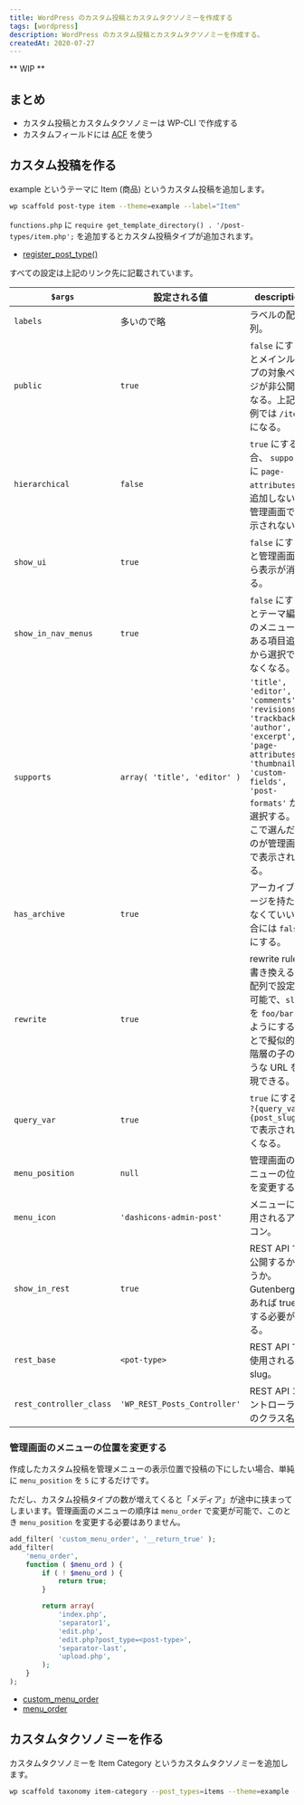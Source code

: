 ```yaml
---
title: WordPress のカスタム投稿とカスタムタクソノミーを作成する
tags: [wordpress]
description: WordPress のカスタム投稿とカスタムタクソノミーを作成する。
createdAt: 2020-07-27
---
```


** WIP **

## まとめ

- カスタム投稿とカスタムタクソノミーは WP-CLI で作成する
- カスタムフィールドには [ACF](https://www.advancedcustomfields.com/) を使う

## カスタム投稿を作る

example というテーマに Item (商品) というカスタム投稿を追加します。

```sh
wp scaffold post-type item --theme=example --label="Item"
```

`functions.php` に `require get_template_directory() . '/post-types/item.php';` を追加するとカスタム投稿タイプが追加されます。

- [register_post_type()](https://developer.wordpress.org/reference/functions/register_post_type/)

すべての設定は上記のリンク先に記載されています。

| `$args`                 | 設定される値                 | description                                                                                                                                                                                             |
| ----------------------- | ---------------------------- | ------------------------------------------------------------------------------------------------------------------------------------------------------------------------------------------------------- |
| `labels`                | 多いので略                   | ラベルの配列。                                                                                                                                                                                          |
| `public`                | `true`                       | `false` にするとメインループの対象ページが非公開になる。上記の例では `/item/` になる。                                                                                                                  |
| `hierarchical`          | `false`                      | `true` にする場合、 `supports` に `page-attributes` を追加しないと管理画面で表示されない。                                                                                                              |
| `show_ui`               | `true`                       | `false` にすると管理画面から表示が消える。                                                                                                                                                              |
| `show_in_nav_menus`     | `true`                       | `false` にするとテーマ編集のメニューにある項目追加から選択できなくなる。                                                                                                                                |
| `supports`              | `array( 'title', 'editor' )` | `'title', 'editor', 'comments', 'revisions', 'trackbacks', 'author', 'excerpt', 'page-attributes', 'thumbnail', 'custom-fields', 'post-formats'` から選択する。ここで選んだものが管理画面で表示される。 |
| `has_archive`           | `true`                       | アーカイブページを持たせなくていい場合には `false` にする。                                                                                                                                             |
| `rewrite`               | `true`                       | rewrite rule を書き換える。配列で設定が可能で、`slug` を `foo/bar` のようにすることで擬似的に階層の子のような URL を表現できる。                                                                        |
| `query_var`             | `true`                       | `true` にすると `?{query_var}={post_slug}` で表示されなくなる。                                                                                                                                         |
| `menu_position`         | `null`                       | 管理画面のメニューの位置を変更する。                                                                                                                                                                    |
| `menu_icon`             | `'dashicons-admin-post'`     | メニューに使用されるアイコン。                                                                                                                                                                          |
| `show_in_rest`          | `true`                       | REST API で公開するかどうか。Gutenberg であれば true にする必要がある。                                                                                                                                 |
| `rest_base`             | `<pot-type>`                 | REST API で使用される slug。                                                                                                                                                                            |
| `rest_controller_class` | `'WP_REST_Posts_Controller'` | REST API コントローラーのクラス名。                                                                                                                                                                     |

### 管理画面のメニューの位置を変更する

作成したカスタム投稿を管理メニューの表示位置で投稿の下にしたい場合、単純に `menu_position` を `5` にするだけです。

ただし、カスタム投稿タイプの数が増えてくると「メディア」が途中に挟まってしまいます。管理画面のメニューの順序は `menu_order` で変更が可能で、このとき `menu_position` を変更する必要はありません。

```php
add_filter( 'custom_menu_order', '__return_true' );
add_filter(
	'menu_order',
	function ( $menu_ord ) {
		if ( ! $menu_ord ) {
			return true;
		}

		return array(
			'index.php',
			'separator1',
			'edit.php',
			'edit.php?post_type=<post-type>',
			'separator-last',
			'upload.php',
		);
	}
);
```

- [custom_menu_order](https://developer.wordpress.org/reference/hooks/custom_menu_order/)
- [menu_order](https://developer.wordpress.org/reference/hooks/menu_order/)

## カスタムタクソノミーを作る

カスタムタクソノミーを Item Category というカスタムタクソノミーを追加します。

```sh
wp scaffold taxonomy item-category --post_types=items --theme=example --label="Item Category"
```
